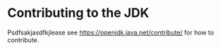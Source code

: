 # Contributing to the JDK

Psdfsakjasdfkjlease see <https://openjdk.java.net/contribute/> for how to contribute.
